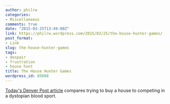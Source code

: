 ```yaml
---
author: philrw
categories:
- Miscellaneous
comments: true
date: "2015-03-25T13:49:00Z"
link: https://philrw.wordpress.com/2015/03/25/the-house-hunter-games/
post_format:
- Link
slug: the-house-hunter-games
tags:
- despair
- frustration
- house hunt
title: The House Hunter Games
wordpress_id: 85608
---
```


[Today's Denver Post article](http://www.denverpost.com/business/ci_27780191/denver-buyers-up-their-game-be-last-bidder-standing-real-estate-deals) compares trying to buy a house to competing in a dystopian blood sport.
